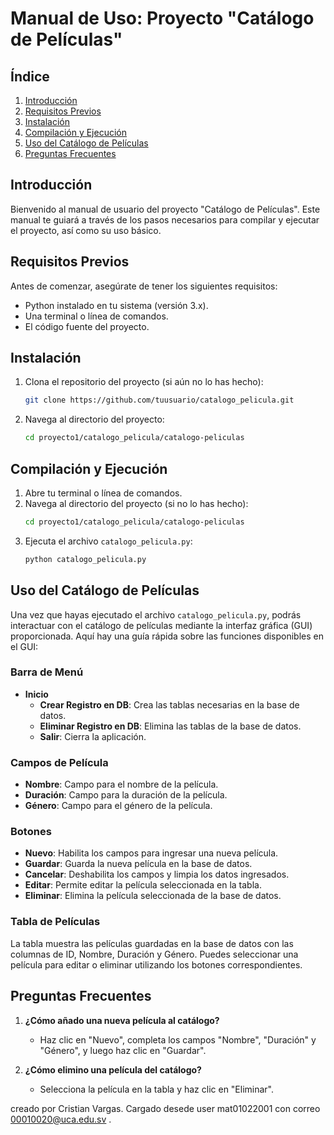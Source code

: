# Manual de Uso: Proyecto "Catálogo de Películas"

## Índice
1. [Introducción](#introducción)
2. [Requisitos Previos](#requisitos-previos)
3. [Instalación](#instalación)
4. [Compilación y Ejecución](#compilación-y-ejecución)
5. [Uso del Catálogo de Películas](#uso-del-catálogo-de-películas)
6. [Preguntas Frecuentes](#preguntas-frecuentes)

## Introducción
Bienvenido al manual de usuario del proyecto "Catálogo de Películas". Este manual te guiará a través de los pasos necesarios para compilar y ejecutar el proyecto, así como su uso básico.

## Requisitos Previos
Antes de comenzar, asegúrate de tener los siguientes requisitos:
- Python instalado en tu sistema (versión 3.x).
- Una terminal o línea de comandos.
- El código fuente del proyecto.

## Instalación
1. Clona el repositorio del proyecto (si aún no lo has hecho):
   ```sh
   git clone https://github.com/tuusuario/catalogo_pelicula.git
   ```
2. Navega al directorio del proyecto:
   ```sh
   cd proyecto1/catalogo_pelicula/catalogo-peliculas
   ```

## Compilación y Ejecución
1. Abre tu terminal o línea de comandos.
2. Navega al directorio del proyecto (si no lo has hecho):
   ```sh
   cd proyecto1/catalogo_pelicula/catalogo-peliculas
   ```
3. Ejecuta el archivo `catalogo_pelicula.py`:
   ```sh
   python catalogo_pelicula.py
   ```

## Uso del Catálogo de Películas
Una vez que hayas ejecutado el archivo `catalogo_pelicula.py`, podrás interactuar con el catálogo de películas mediante la interfaz gráfica (GUI) proporcionada. Aquí hay una guía rápida sobre las funciones disponibles en el GUI:

### Barra de Menú
- **Inicio**
  - **Crear Registro en DB**: Crea las tablas necesarias en la base de datos.
  - **Eliminar Registro en DB**: Elimina las tablas de la base de datos.
  - **Salir**: Cierra la aplicación.

### Campos de Película
- **Nombre**: Campo para el nombre de la película.
- **Duración**: Campo para la duración de la película.
- **Género**: Campo para el género de la película.

### Botones
- **Nuevo**: Habilita los campos para ingresar una nueva película.
- **Guardar**: Guarda la nueva película en la base de datos.
- **Cancelar**: Deshabilita los campos y limpia los datos ingresados.
- **Editar**: Permite editar la película seleccionada en la tabla.
- **Eliminar**: Elimina la película seleccionada de la base de datos.

### Tabla de Películas
La tabla muestra las películas guardadas en la base de datos con las columnas de ID, Nombre, Duración y Género. Puedes seleccionar una película para editar o eliminar utilizando los botones correspondientes.

## Preguntas Frecuentes
1. **¿Cómo añado una nueva película al catálogo?**
   - Haz clic en "Nuevo", completa los campos "Nombre", "Duración" y "Género", y luego haz clic en "Guardar".

2. **¿Cómo elimino una película del catálogo?**
   - Selecciona la película en la tabla y haz clic en "Eliminar".

creado por Cristian Vargas. Cargado desede user mat01022001 con correo 00010020@uca.edu.sv . 